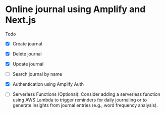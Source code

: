 # Online journal using Amplify and Next.js

Todo 
 - [x] Create journal
 - [x] Delete journal
 - [x] Update journal
 - [ ] Search journal by name
 - [x] Authentication using Amplify Auth
 - [ ] Serverless Functions (Optional): Consider adding a serverless function using AWS Lambda to trigger reminders for daily journaling or to generate insights from journal entries (e.g., word frequency analysis).

